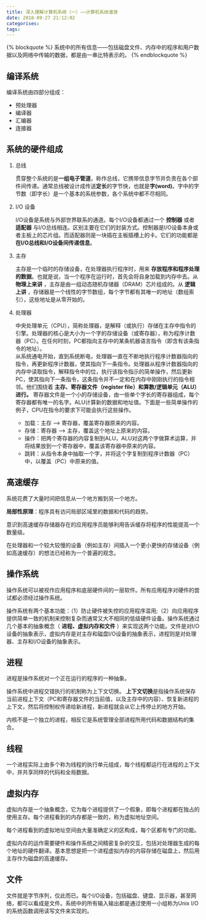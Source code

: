 ```yaml
---
title: 深入理解计算机系统（一）——计算机系统漫游
date: 2018-09-27 21:12:02
categorises:
tags:
---
```


{% blockquote %}
系统中的所有信息——包括磁盘文件、内存中的程序和用户数据以及网络中传输的数据，都是由一串比特表示的。
{% endblockquote %}

<!-- more -->

## 编译系统

编译系统由四部分组成：

- 预处理器
- 编译器
- 汇编器
- 连接器

## 系统的硬件组成

1. 总线

    贯穿整个系统的是**一组电子管道**，称作总线，它携带信息字节并负责在各个部件间传递。通常总线被设计成传送**定长**的字节快，也就是**字(word)**。字中的字节数（即字长）是一个基本的系统参数，各个系统中都不尽相同。

2. I/O 设备

    I/O设备是系统与外部世界联系的通道。每个I/O设备都通过一个 **控制器** 或者 **适配器** 与I/O总线相连。区别主要在它们的封装方式。控制器是I/O设备本身或者主板上的芯片组。而适配器则是一块插在主板插槽上的卡。它们的功能都是 **在I/O总线和I/O设备间传递信息**。

3. 主存

    主存是一个临时的存储设备，在处理器执行程序时，用来 **存放程序和程序处理的数据**。也就是说，当一个程序在运行时，首先会将自身加载到内存中去。从 **物理上来讲** ，主存是由一组动态随机存储器（DRAM）芯片组成的。从 **逻辑上讲** ，存储器是一个线性的字节数组，每个字节都有其唯一的地址（数组索引），这些地址是从零开始的。

4. 处理器

    中央处理单元（CPU），简称处理器，是解释（或执行）存储在主存中指令的引擎。处理器的核心是大小为一个字的存储设备（或寄存器），称为程序计数器（PC）。在任何时刻，PC都指向主存中的某条机器语言指令（即含有该条指令的地址）。  
    从系统通电开始，直到系统断电，处理器一直在不断地执行程序计数器指向的指令，再更新程序计数器，使其指向下一条指令。处理器从程序计数器指向的内存中读取指令，解释指令中的位，执行该指令指示的简单操作，然后更新PC，使其指向下一条指令，这条指令并不一定和在内存中刚刚执行的指令相邻。他们围绕着 **主存、寄存器文件（register file）和算数/逻辑单元（ALU）进行。** 寄存器文件是一个小的存储设备，由一些单个字长的寄存器组成，每个寄存器都有唯一的名字。ALU计算新的数据和地址值。下面是一些简单操作的例子，CPU在指令的要求下可能会执行这些操作。
    - 加载：主存 ——> 寄存器，覆盖寄存器原来的内容。
    - 存储：寄存器 ——> 主存，覆盖这个地址上原来的内容。
    - 操作：把两个寄存器的内容复制到ALU，ALU对这两个字做算术运算，并将结果放到一个寄存器中，覆盖该寄存器中原来的内容。
    - 跳转：从指令本身中抽取一个字，并将这个字复制到程序计数器（PC）中，以覆盖（PC）中原来的值。

## 高速缓存

系统花费了大量时间把信息从一个地方搬到另一个地方。

**局部性原理**：程序具有访问局部区域里的数据和代码的趋势。

意识到高速缓存存储器存在的应用程序员能够利用告诉缓存将程序的性能提高一个数量级。

在处理器和一个较大较慢的设备（例如主存）间插入一个更小更快的存储设备（例如高速缓存）的想法已经称为一个普遍的观念。

## 操作系统

操作系统可以被视作应用程序和底层硬件间的一层软件。所有应用程序对硬件的尝试都必须经过操作系统。

操作系统有两个基本功能：（1）防止硬件被失控的应用程序滥用;（2）向应用程序提供简单一致的机制来控制复杂而通常又大不相同的低级硬件设备。操作系统通过几个基本的抽象概念（ **进程、虚拟内存和文件** ）来实现这两个功能。文件是对I/O设备的抽象表示，虚拟内存是对主存和磁盘I/O设备的抽象表示，进程则是对处理器、主存和I/O设备的抽象表示。

## 进程

进程是操作系统对一个正在运行的程序的一种抽象。

操作系统中进程交错执行的机制称为上下文切换。 **上下文切换**是指操作系统保存当前进程上下文（PC和寄存器文件的当前值，以及主存中的内容）、恢复新进程的上下文，然后将控制权传递给新进程，新进程就会从它上传停止的地方开始。

内核不是一个独立的进程，相反它是系统管理全部进程所用代码和数据结构的集合。

## 线程

一个进程实际上由多个称为线程的执行单元组成，每个线程都运行在进程的上下文中，并共享同样的代码和全局数据。

## 虚拟内存

虚拟内存是一个抽象概念，它为每个进程提供了一个假象，即每个进程都在独占的使用主存。每个进程看到的内存都是一致的，称为虚拟地址空间。

每个进程看到的虚拟地址空间由大量准确定义的区构成，每个区都有专门的功能。

虚拟内存的运作需要硬件和操作系统之间精密复杂的交互，包括对处理器生成的每个地址的硬件翻译。基本思想是把一个进程虚拟内存的内容存储在磁盘上，然后用主存作为磁盘的高速缓存。

## 文件

文件就是字节序列，仅此而已。每个I/O设备，包括磁盘、键盘、显示器，甚至网络，都可以看成是文件。系统中的所有输入输出都是通过使用一小组称为Unix I/O的系统函数调用读写文件来实现的。
